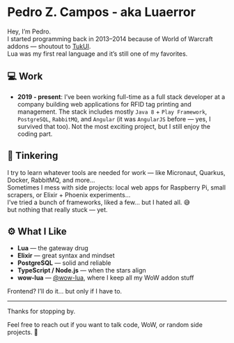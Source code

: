 # Pedro Z. Campos - aka Luaerror

Hey, I’m Pedro.  
I started programming back in 2013–2014 because of World of Warcraft addons — shoutout to [TukUI](https://www.tukui.org/welcome.php).  
Lua was my first real language and it’s still one of my favorites.

## 💻 Work

+   **2019 - present**: I’ve been working full-time as a full stack developer at a company building web applications for RFID tag printing and management. The stack includes mostly `Java 8` + `Play Framework`, `PostgreSQL`, `RabbitMQ`, and `Angular` (it was `AngularJS` before — yes, I survived that too). Not the most exciting project, but I still enjoy the coding part.

## 🔧 Tinkering

I try to learn whatever tools are needed for work — like Micronaut, Quarkus, Docker, RabbitMQ, and more...  
Sometimes I mess with side projects: local web apps for Raspberry Pi, small scrapers, or Elixir + Phoenix experiments...  
I’ve tried a bunch of frameworks, liked a few... but I hated all. 😅  
but nothing that really stuck — yet.

## ⚙️ What I Like

- **Lua** — the gateway drug
- **Elixir** — great syntax and mindset
- **PostgreSQL** — solid and reliable
- **TypeScript / Node.js** — when the stars align
- **wow-lua** — [@wow-lua](https://github.com/wow-lua/repositories), where I keep all my WoW addon stuff

Frontend? I’ll do it... but only if I have to.

---

Thanks for stopping by.

Feel free to reach out if you want to talk code, WoW, or random side projects. 👾
